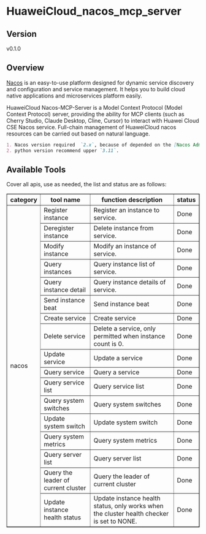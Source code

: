 # HuaweiCloud_nacos_mcp_server

## Version
v0.1.0

## Overview
[Nacos](https://nacos.io) is an easy-to-use platform designed for dynamic service discovery and configuration and service management. It helps you to build cloud native applications and microservices platform easily.

HuaweiCloud Nacos-MCP-Server is a Model Context Protocol (Model Context Protocol) server, providing the ability for MCP clients (such as Cherry Studio, Claude Desktop, Cline, Cursor) to interact with Huawei Cloud CSE Nacos service. Full-chain management of HuaweiCloud nacos resources can be carried out based on natural language.

```markdown
1. Nacos version required  `2.x`, because of depended on the [Nacos Admin API](https://nacos.io/zh-cn/docs/open-api.html) in 2.x.
2. python version recommend upper `3.11`.
```

## Available Tools
Cover all apis, use as needed, the list and status are as follows:

<html>
    <head></head>
    <body>
        <table border="1" cellspacing="0" cellpadding="5">
            <tbody>
                <tr>
                    <th>category</th>
                    <th>tool name</th>
                    <th>function description</th>
                    <th>status</th>
                </tr>
                <tr>
                    <td rowspan="17">nacos</td>
                    <td>Register instance</td>
                    <td>Register an instance to service.</td>
                    <td>Done</td>
                </tr>
                <tr>
                    <td>Deregister instance</td>
                    <td>Delete instance from service.</td>
                    <td>Done</td>
                </tr>
                <tr>
                    <td>Modify instance</td>
                    <td>Modify an instance of service.</td>
                    <td>Done</td>
                </tr>
                <tr>
                    <td>Query instances</td>
                    <td>Query instance list of service.</td>
                    <td>Done</td>
                </tr>
                <tr>
                    <td>Query instance detail</td>
                    <td>Query instance details of service.</td>
                    <td>Done</td>
                </tr>
                <tr>
                    <td>Send instance beat</td>
                    <td>Send instance beat</td>
                    <td>Done</td>
                </tr>
                <tr>
                    <td>Create service</td>
                    <td>Create service</td>
                    <td>Done</td>
                </tr>
                <tr>
                    <td>Delete service</td>
                    <td>Delete a service, only permitted when instance count is 0.</td>
                    <td>Done</td>
                </tr>
                <tr>
                    <td>Update service</td>
                    <td>Update a service</td>
                    <td>Done</td>
                </tr>
                <tr>
                    <td>Query service</td>
                    <td>Query a service</td>
                    <td>Done</td>
                </tr>
                <tr>
                    <td>Query service list</td>
                    <td>Query service list</td>
                    <td>Done</td>
                </tr>
                <tr>
                    <td>Query system switches</td>
                    <td>Query system switches</td>
                    <td>Done</td>
                </tr>
                <tr>
                    <td>Update system switch</td>
                    <td>Update system switch</td>
                    <td>Done</td>
                </tr>
                <tr>
                    <td>Query system metrics</td>
                    <td>Query system metrics</td>
                    <td>Done</td>
                </tr>
                <tr>
                    <td>Query server list</td>
                    <td>Query server list</td>
                    <td>Done</td>
                </tr>
                <tr>
                    <td>Query the leader of current cluster</td>
                    <td>Query the leader of current cluster</td>
                    <td>Done</td>
                </tr>
                <tr>
                    <td>Update instance health status</td>
                    <td>Update instance health status, only works when the cluster health checker is set to NONE.</td>
                    <td>Done</td>
                </tr>
            </tbody>
        </table>
    </body>
</html>
